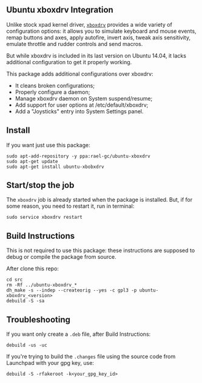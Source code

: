 Ubuntu xboxdrv Integration
----------------------------

Unlike stock xpad kernel driver, [`xboxdrv`](http://pingus.seul.org/~grumbel/xboxdrv/) provides a wide variety of configuration options: it allows you to simulate keyboard and mouse events, remap buttons and axes, apply autofire, invert axis, tweak axis sensitivity, emulate throttle and rudder controls and send macros.

But while xboxdrv is included in its last version on Ubuntu 14.04, it lacks additional configuration to get it properly working.

This package adds additional configurations over xboxdrv:

- It cleans broken configurations;
- Properly configure a daemon;
- Manage xboxdrv daemon on System suspend/resume;
- Add support for user options at /etc/default/xboxdrv;
- Add a "Joysticks" entry into System Settings panel.


## Install

If you want just use this package:

```term
sudo apt-add-repository -y ppa:rael-gc/ubuntu-xboxdrv
sudo apt-get update
sudo apt-get install ubuntu-xbobxdrv
```

## Start/stop the job

The `xboxdrv` job is already started when the package is installed. But, if for some reason, you need to restart it, run in terminal:

```term
sudo service xboxdrv restart
```

## Build Instructions

This is not required to use this package: these instructions are supposed to debug or compile the package from source.

After clone this repo:

```term
cd src
rm -Rf ../ubuntu-xboxdrv_*
dh_make -s --indep --createorig --yes -c gpl3 -p ubuntu-xboxdrv_<version>
debuild -S -sa
```

## Troubleshooting

If you want only create a `.deb` file, after Build Instructions:

```term
debuild -us -uc
```

If you're trying to build the `.changes` file using the source code from Launchpad with your gpg key, use:

```term
debuild -S -rfakeroot -k<your_gpg_key_id>
```
